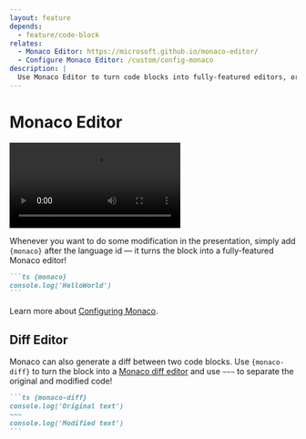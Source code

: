 ```yaml
---
layout: feature
depends:
  - feature/code-block
relates:
  - Monaco Editor: https://microsoft.github.io/monaco-editor/
  - Configure Monaco Editor: /custom/config-monaco
description: |
  Use Monaco Editor to turn code blocks into fully-featured editors, or generate a diff between two code blocks.
---
```


# Monaco Editor

<video src="https://github.com/slidevjs/slidev/assets/11247099/0c6ce681-80d3-4555-93bf-9288ee533462" controls rounded shadow w-full></video>

Whenever you want to do some modification in the presentation, simply add `{monaco}` after the language id — it turns the block into a fully-featured Monaco editor!

````md
```ts {monaco}
console.log('HelloWorld')
```
````

Learn more about [Configuring Monaco](/custom/config-monaco).

## Diff Editor

Monaco can also generate a diff between two code blocks. Use `{monaco-diff}` to turn the block into a [Monaco diff editor](https://microsoft.github.io/monaco-editor/playground.html?source=v0.36.1#example-creating-the-diffeditor-multi-line-example) and use `~~~` to separate the original and modified code!

````md
```ts {monaco-diff}
console.log('Original text')
~~~
console.log('Modified text')
```
````
